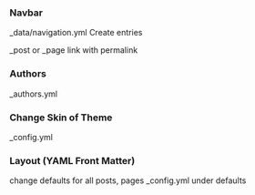 ### Navbar

\_data/navigation.yml
Create entries

\_post or \_page
link with permalink

### Authors

\_authors.yml

### Change Skin of Theme

\_config.yml

### Layout (YAML Front Matter)

change defaults for all posts, pages
\_config.yml
under defaults
